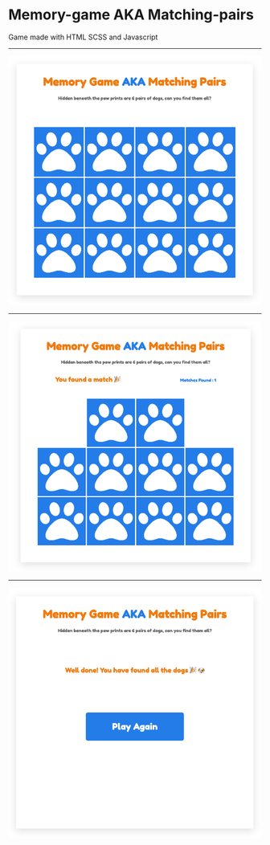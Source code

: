 # Memory-game AKA Matching-pairs

Game made with HTML SCSS and Javascript

---

![](images/pairs-1.png)

---

![](images/pairs-2.png)

---

![](images/pairs-3.png)
